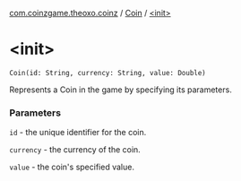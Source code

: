 [com.coinzgame.theoxo.coinz](../index.md) / [Coin](index.md) / [&lt;init&gt;](.)

# &lt;init&gt;

`Coin(id: String, currency: String, value: Double)`

Represents a Coin in the game by specifying its parameters.

### Parameters

`id` - the unique identifier for the coin.

`currency` - the currency of the coin.

`value` - the coin's specified value.